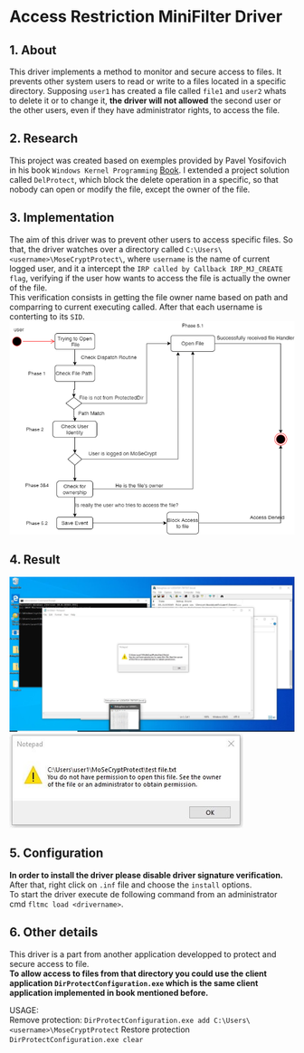 # Access Restriction MiniFilter Driver


## 1. About 
 This driver implements a method to monitor and secure access to files. It prevents other system users to read or write to a files located in a specific directory. Supposing `user1` has created a file called `file1` and `user2` whats to delete it or to change it, <b>the driver will not allowed</b> the second user or the other users, even if they have administrator rights, to access the file.

 ## 2. Research
 This project was created based on exemples provided by Pavel Yosifovich in his book `Windows Kernel Programming` [Book](https://leanpub.com/windowskernelprogramming). I extended a project solution called `DelProtect`, which block the delete operation in a specific, so that nobody can open or modify the file, except the owner of the file. <br>

 ## 3. Implementation
The aim of this driver was to prevent other users to access specific files. So that, the driver watches over a directory called `C:\Users\<username>\MoseCryptProtect\`, where `username` is the name of current logged user, and it a intercept the `IRP called by Callback IRP_MJ_CREATE flag`, verifying if the user how wants to access the file is actually the owner of the file. <br>
This verification consists in getting the file owner name based on path and comparring to current executing called. After that each username is conterting to its `SID`. 
<br>
![img not found](driverLogic.png)


## 4. Result
![img not found](noAccess.jpg)
![img not found](error.png)

## 5. Configuration
<b>In order to install the driver please disable driver signature verification.</b>
<br>
After that, right click on `.inf` file and choose the `install` options.<br>
To start the driver execute de following command from an administrator cmd `fltmc load <drivername>`.

## 6. Other details

This driver is a part from another application developped to protect and secure access to file. 
<br>
<b>To allow access to files from that directory you could use the client application `DirProtectConfiguration.exe` which is the same client application implemented in book mentioned before. </b>

USAGE: <br>
Remove protection: `DirProtectConfiguration.exe add C:\Users\<username>\MoseCryptProtect`
Restore protection `DirProtectConfiguration.exe clear`
